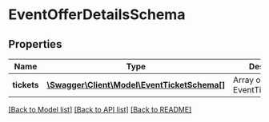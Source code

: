 # EventOfferDetailsSchema

## Properties
Name | Type | Description | Notes
------------ | ------------- | ------------- | -------------
**tickets** | [**\Swagger\Client\Model\EventTicketSchema[]**](EventTicketSchema.md) | Array of EventTicketSchema. | [optional] 

[[Back to Model list]](../../README.md#documentation-for-models) [[Back to API list]](../../README.md#documentation-for-api-endpoints) [[Back to README]](../../README.md)

